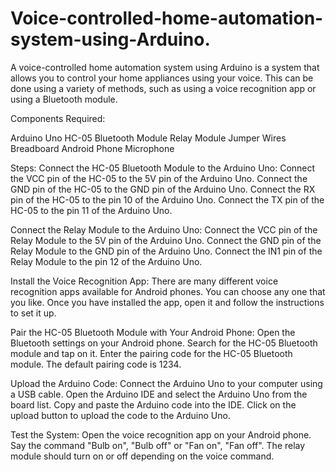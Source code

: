 # Voice-controlled-home-automation-system-using-Arduino.
A voice-controlled home automation system using Arduino is a system that allows you to control your home appliances using your voice. This can be done using a variety of methods, such as using a voice recognition app or using a Bluetooth module.

Components Required:

Arduino Uno
HC-05 Bluetooth Module
Relay Module
Jumper Wires
Breadboard
Android Phone
Microphone

Steps:
Connect the HC-05 Bluetooth Module to the Arduino Uno:
Connect the VCC pin of the HC-05 to the 5V pin of the Arduino Uno.
Connect the GND pin of the HC-05 to the GND pin of the Arduino Uno.
Connect the RX pin of the HC-05 to the pin 10 of the Arduino Uno.
Connect the TX pin of the HC-05 to the pin 11 of the Arduino Uno.

Connect the Relay Module to the Arduino Uno:
Connect the VCC pin of the Relay Module to the 5V pin of the Arduino Uno.
Connect the GND pin of the Relay Module to the GND pin of the Arduino Uno.
Connect the IN1 pin of the Relay Module to the pin 12 of the Arduino Uno.

Install the Voice Recognition App:
There are many different voice recognition apps available for Android phones. You can choose any one that you like.
Once you have installed the app, open it and follow the instructions to set it up.

Pair the HC-05 Bluetooth Module with Your Android Phone:
Open the Bluetooth settings on your Android phone.
Search for the HC-05 Bluetooth module and tap on it.
Enter the pairing code for the HC-05 Bluetooth module. The default pairing code is 1234.

Upload the Arduino Code:
Connect the Arduino Uno to your computer using a USB cable.
Open the Arduino IDE and select the Arduino Uno from the board list.
Copy and paste the Arduino code into the IDE.
Click on the upload button to upload the code to the Arduino Uno.

Test the System:
Open the voice recognition app on your Android phone.
Say the command "Bulb on", "Bulb off" or "Fan on", "Fan off".
The relay module should turn on or off depending on the voice command.
